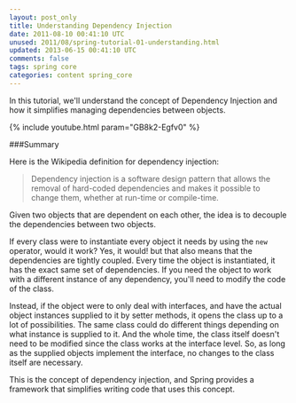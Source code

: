 ```yaml
---           
layout: post_only
title: Understanding Dependency Injection
date: 2011-08-10 00:41:10 UTC
unused: 2011/08/spring-tutorial-01-understanding.html
updated: 2013-06-15 00:41:10 UTC
comments: false
tags: spring core
categories: content spring_core
---
```


In this tutorial, we'll understand the concept of Dependency Injection and how it simplifies managing dependencies between objects.

{% include youtube.html param="GB8k2-Egfv0" %}

###Summary

Here is the Wikipedia definition for dependency injection:

> Dependency injection is a software design pattern that allows the removal of hard-coded dependencies and makes it possible to change them, whether at run-time or compile-time.

Given two objects that are dependent on each other, the idea is to decouple the dependencies between two objects. 

If every class were to instantiate every object it needs by using the `new` operator, would it work? Yes, it would! but that also means that the dependencies are tightly coupled. Every time the object is instantiated, it has the exact same set of dependencies. If you need the object to work with a different instance of any dependency, you'll need to modify the code of the class.

Instead, if the object were to only deal with interfaces, and have the actual object instances supplied to it by setter methods, it opens the class up to a lot of possibilities. The same class could do different things depending on what instance is supplied to it. And the whole time, the class itself doesn't need to be modified since the class works at the interface level. So, as long as the supplied objects implement the interface, no changes to the class itself are necessary.

This is the concept of dependency injection, and Spring provides a framework that simplifies writing code that uses this concept.